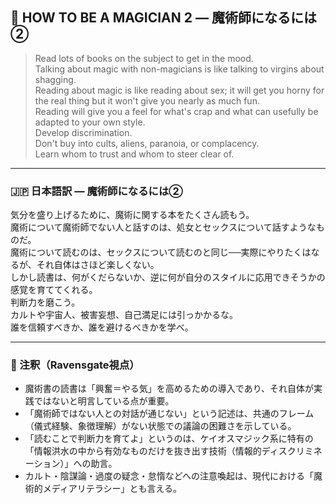 ## 🧙 HOW TO BE A MAGICIAN 2 — 魔術師になるには②

> Read lots of books on the subject to get in the mood.  
> Talking about magic with non-magicians is like talking to virgins about shagging.  
> Reading about magic is like reading about sex; it will get you horny for the real thing but it won't give you nearly as much fun.  
> Reading will give you a feel for what's crap and what can usefully be adapted to your own style.  
> Develop discrimination.  
> Don't buy into cults, aliens, paranoia, or complacency.  
> Learn whom to trust and whom to steer clear of.

---

### 🇯🇵 日本語訳 — 魔術師になるには②

気分を盛り上げるために、魔術に関する本をたくさん読もう。  
魔術について魔術師でない人と話すのは、処女とセックスについて話すようなものだ。  
魔術について読むのは、セックスについて読むのと同じ──実際にやりたくはなるが、それ自体はさほど楽しくない。  
しかし読書は、何がくだらないか、逆に何が自分のスタイルに応用できそうかの感覚を育ててくれる。  
判断力を磨こう。  
カルトや宇宙人、被害妄想、自己満足には引っかかるな。  
誰を信頼すべきか、誰を避けるべきかを学べ。

---

### 🐌 注釈（Ravensgate視点）

- 魔術書の読書は「興奮＝やる気」を高めるための導入であり、それ自体が実践ではないと明言している点が重要。
- 「魔術師ではない人との対話が通じない」という記述は、共通のフレーム（儀式経験、象徴理解）がない状態での議論の困難さを示している。
- 「読むことで判断力を育てよ」というのは、ケイオスマジック系に特有の「情報洪水の中から有効なものだけを抜き出す技術（情報的ディスクリミネーション）」への助言。
- カルト・陰謀論・過度の疑念・怠惰などへの注意喚起は、現代における「魔術的メディアリテラシー」とも言える。


